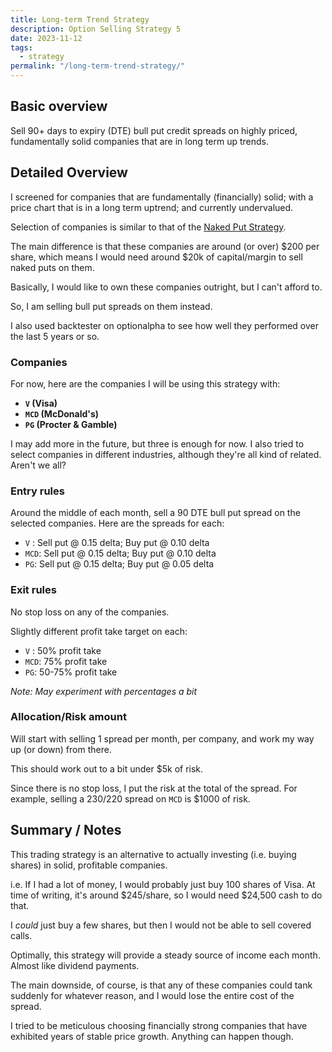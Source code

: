 ```yaml
---
title: Long-term Trend Strategy
description: Option Selling Strategy 5
date: 2023-11-12
tags:
  - strategy
permalink: "/long-term-trend-strategy/"
---
```



## Basic overview

Sell 90+ days to expiry (DTE) bull put credit spreads on highly priced, fundamentally solid companies that are in long term up trends.
 
## Detailed Overview 

I screened for companies that are fundamentally (financially) solid; with a price chart that is in a long term uptrend; and currently undervalued.  

Selection of companies is similar to that of the <a href="https://options1k.com/naked-put-strategy/">Naked Put Strategy</a>. 

The main difference is that these companies are around (or over) $200 per share, which means I would need around $20k of capital/margin to sell naked puts on them.

Basically, I would like to own these companies outright, but I can't afford to.  

So, I am selling bull put spreads on them instead.

I also used backtester on optionalpha to see how well they performed over the last 5 years or so.

### Companies
For now, here are the companies I will be using this strategy with:
- **`V` (Visa)**
- **`MCD` (McDonald's)**
- **`PG` (Procter & Gamble)**

I may add more in the future, but three is enough for now.  I also tried to select companies in different industries, although they're all kind of related.  Aren't we all?

### Entry rules
Around the middle of each month, sell a 90 DTE bull put spread on the selected companies.  Here are the spreads for each:

- `V` : Sell put @ 0.15 delta; Buy put @ 0.10 delta
- `MCD`: Sell put @ 0.15 delta; Buy put @ 0.10 delta
- `PG`: Sell put @ 0.15 delta; Buy put @ 0.05 delta


### Exit rules
No stop loss on any of the companies.

Slightly different profit take target on each:
- `V` : 50% profit take
- `MCD`: 75% profit take
- `PG`: 50-75% profit take

*Note: May experiment with percentages a bit*

### Allocation/Risk amount
Will start with selling 1 spread per month, per company, and work my way up (or down) from there.

This should work out to a bit under $5k of risk.  

Since there is no stop loss, I put the risk at the total of the spread.  For example, selling a 230/220 spread on `MCD` is $1000 of risk.

## Summary / Notes
This trading strategy is an alternative to actually investing (i.e. buying shares) in solid, profitable companies.

i.e. If I had a lot of money, I would probably just buy 100 shares of Visa.  At time of writing, it's around $245/share, so I would need $24,500 cash to do that.

I *could* just buy a few shares, but then I would not be able to sell covered calls.

Optimally, this strategy will provide a steady source of income each month.  Almost like dividend payments.

The main downside, of course, is that any of these companies could tank suddenly for whatever reason, and I would lose the entire cost of the spread.

I tried to be meticulous choosing financially strong companies that have exhibited years of stable price growth.  Anything can happen though.


